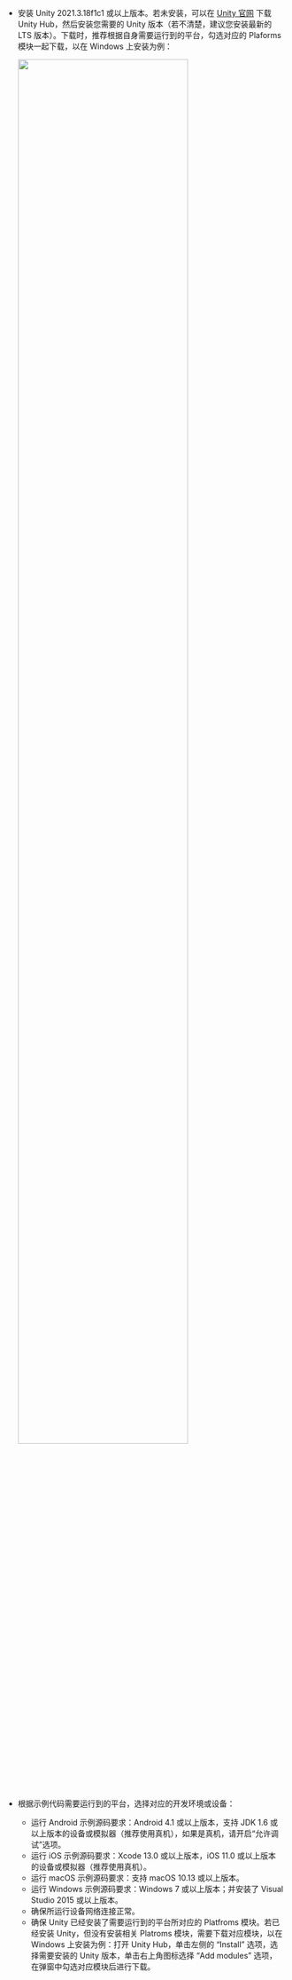 - 安装 Unity 2021.3.18f1c1 或以上版本。若未安装，可以在 [Unity 官网](https://unity.com/download) 下载 Unity Hub，然后安装您需要的 Unity 版本（若不清楚，建议您安装最新的 LTS 版本）。下载时，推荐根据自身需要运行到的平台，勾选对应的 Plaforms 模块一起下载，以在 Windows 上安装为例：

    <img src="/Pics/ZIM/Unity/unityEnv.jpeg" width="80%">

- 根据示例代码需要运行到的平台，选择对应的开发环境或设备：

    - 运行 Android 示例源码要求：Android 4.1 或以上版本，支持 JDK 1.6 或以上版本的设备或模拟器（推荐使用真机），如果是真机，请开启“允许调试”选项。
    - 运行 iOS 示例源码要求：Xcode 13.0 或以上版本，iOS 11.0 或以上版本的设备或模拟器（推荐使用真机）。
    - 运行 macOS 示例源码要求：支持 macOS 10.13 或以上版本。
    - 运行 Windows 示例源码要求：Windows 7 或以上版本；并安装了 Visual Studio 2015 或以上版本。
    - 确保所运行设备网络连接正常。
    - 确保 Unity 已经安装了需要运行到的平台所对应的 Platfroms 模块。若已经安装 Unity，但没有安装相关 Platroms 模块，需要下载对应模块，以在 Windows 上安装为例：打开 Unity Hub，单击左侧的 “Install” 选项，选择需要安装的 Unity 版本，单击右上角图标选择 “Add modules” 选项，在弹窗中勾选对应模块后进行下载。






